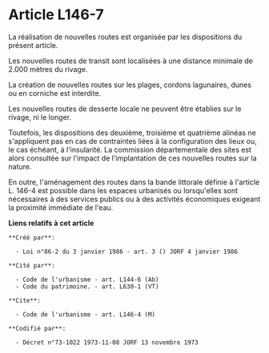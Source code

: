# Article L146-7

La réalisation de nouvelles routes est organisée par les dispositions du présent article.

Les nouvelles routes de transit sont localisées à une distance minimale de 2.000 mètres du rivage.

La création de nouvelles routes sur les plages, cordons lagunaires, dunes ou en corniche est interdite.

Les nouvelles routes de desserte locale ne peuvent être établies sur le rivage, ni le longer.

Toutefois, les dispositions des deuxième, troisième et quatrième alinéas ne s'appliquent pas en cas de contraintes liées à la
configuration des lieux ou, le cas échéant, à l'insularité. La commission départementale des sites est alors consultée sur
l'impact de l'implantation de ces nouvelles routes sur la nature.

En outre, l'aménagement des routes dans la bande littorale définie à l'article L. 146-4 est possible dans les espaces
urbanisés ou lorsqu'elles sont nécessaires à des services publics ou à des activités économiques exigeant la proximité
immédiate de l'eau.

**Liens relatifs à cet article**

	**Créé par**:

	  - Loi n°86-2 du 3 janvier 1986 - art. 3 () JORF 4 janvier 1986

	**Cité par**:

	  - Code de l'urbanisme - art. L144-6 (Ab)
	  - Code du patrimoine. - art. L630-1 (VT)

	**Cite**:

	  - Code de l'urbanisme - art. L146-4 (M)

	**Codifié par**:

	  - Décret n°73-1022 1973-11-08 JORF 13 novembre 1973
